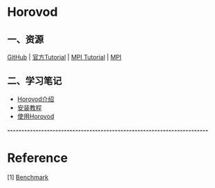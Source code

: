 # Horovod  
## 一、资源
[GitHub](https://github.com/horovod/horovod) | [官方Tutorial](https://github.com/horovod/tutorials) | [MPI Tutorial](http://mpitutorial.com/tutorials/) | [MPI](https://www.open-mpi.org/)    

## 二、学习笔记
* [Horovod介绍](notes/introduce.md)
* [安装教程](notes/install.md)
* [使用Horovod](notes/use.md)


**-----------------------------------------------------------------------**   
# Reference
[1] [Benchmark](https://github.com/fusimeng/framework_benchmark)
